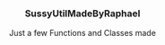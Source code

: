 <h3 align="center">SussyUtilMadeByRaphael</h3>
<p align="center">
    Just a few Functions and Classes made
    <br>
</p>